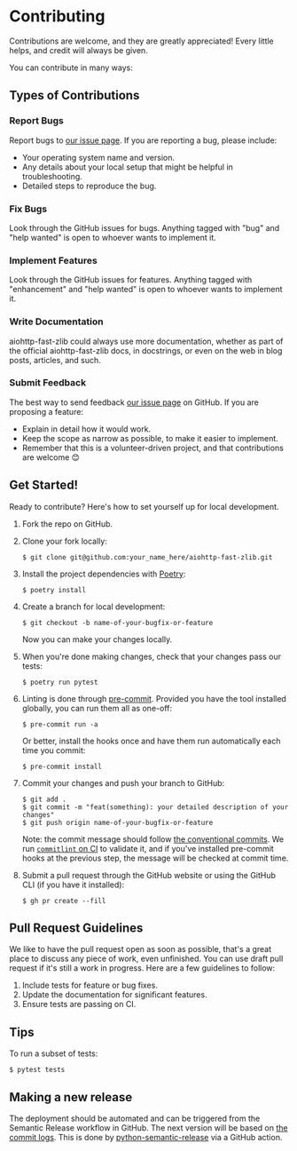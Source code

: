 # Contributing

Contributions are welcome, and they are greatly appreciated! Every little helps, and credit will always be given.

You can contribute in many ways:

## Types of Contributions

### Report Bugs

Report bugs to [our issue page][gh-issues]. If you are reporting a bug, please include:

- Your operating system name and version.
- Any details about your local setup that might be helpful in troubleshooting.
- Detailed steps to reproduce the bug.

### Fix Bugs

Look through the GitHub issues for bugs. Anything tagged with "bug" and "help wanted" is open to whoever wants to implement it.

### Implement Features

Look through the GitHub issues for features. Anything tagged with "enhancement" and "help wanted" is open to whoever wants to implement it.

### Write Documentation

aiohttp-fast-zlib could always use more documentation, whether as part of the official aiohttp-fast-zlib docs, in docstrings, or even on the web in blog posts, articles, and such.

### Submit Feedback

The best way to send feedback [our issue page][gh-issues] on GitHub. If you are proposing a feature:

- Explain in detail how it would work.
- Keep the scope as narrow as possible, to make it easier to implement.
- Remember that this is a volunteer-driven project, and that contributions are welcome 😊

## Get Started!

Ready to contribute? Here's how to set yourself up for local development.

1. Fork the repo on GitHub.

2. Clone your fork locally:

   ```shell
   $ git clone git@github.com:your_name_here/aiohttp-fast-zlib.git
   ```

3. Install the project dependencies with [Poetry](https://python-poetry.org):

   ```shell
   $ poetry install
   ```

4. Create a branch for local development:

   ```shell
   $ git checkout -b name-of-your-bugfix-or-feature
   ```

   Now you can make your changes locally.

5. When you're done making changes, check that your changes pass our tests:

   ```shell
   $ poetry run pytest
   ```

6. Linting is done through [pre-commit](https://pre-commit.com). Provided you have the tool installed globally, you can run them all as one-off:

   ```shell
   $ pre-commit run -a
   ```

   Or better, install the hooks once and have them run automatically each time you commit:

   ```shell
   $ pre-commit install
   ```

7. Commit your changes and push your branch to GitHub:

   ```shell
   $ git add .
   $ git commit -m "feat(something): your detailed description of your changes"
   $ git push origin name-of-your-bugfix-or-feature
   ```

   Note: the commit message should follow [the conventional commits](https://www.conventionalcommits.org). We run [`commitlint` on CI](https://github.com/marketplace/actions/commit-linter) to validate it, and if you've installed pre-commit hooks at the previous step, the message will be checked at commit time.

8. Submit a pull request through the GitHub website or using the GitHub CLI (if you have it installed):

   ```shell
   $ gh pr create --fill
   ```

## Pull Request Guidelines

We like to have the pull request open as soon as possible, that's a great place to discuss any piece of work, even unfinished. You can use draft pull request if it's still a work in progress. Here are a few guidelines to follow:

1. Include tests for feature or bug fixes.
2. Update the documentation for significant features.
3. Ensure tests are passing on CI.

## Tips

To run a subset of tests:

```shell
$ pytest tests
```

## Making a new release

The deployment should be automated and can be triggered from the Semantic Release workflow in GitHub. The next version will be based on [the commit logs](https://python-semantic-release.readthedocs.io/en/latest/commit-log-parsing.html#commit-log-parsing). This is done by [python-semantic-release](https://python-semantic-release.readthedocs.io/en/latest/index.html) via a GitHub action.

[gh-issues]: https://github.com/bdraco/aiohttp-fast-zlib/issues
